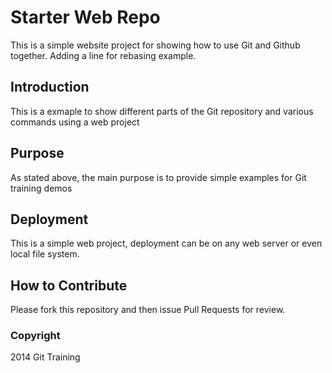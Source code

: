 # Starter Web Repo

This is a simple website project for showing how to use Git and Github together.
Adding a line for rebasing example.
## Introduction 
This is a exmaple to show different parts of the Git repository and various commands using a web project

## Purpose

As stated above, the main purpose is to provide simple examples for Git training demos 

## Deployment

This is a simple web project, deployment can be on any web server or even local file system.

## How to Contribute

Please fork this repository and then issue Pull Requests for review.

### Copyright
2014 Git Training 
